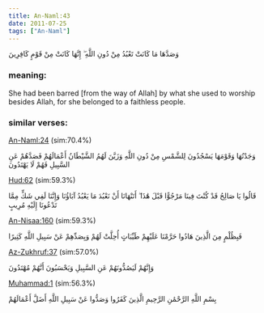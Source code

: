 ```yaml
---
title: An-Naml:43
date: 2011-07-25
tags: ["An-Naml"]
---
```

وَصَدَّهَا مَا كَانَتْ تَعْبُدُ مِنْ دُونِ اللَّهِ ۖ إِنَّهَا كَانَتْ مِنْ قَوْمٍ كَافِرِينَ
### meaning: 
She had been barred [from the way of Allah] by what she used to worship besides Allah, for she belonged to a faithless people.
### similar verses: 

[An-Naml:24](/27/24) (sim:70.4%)

وَجَدْتُهَا وَقَوْمَهَا يَسْجُدُونَ لِلشَّمْسِ مِنْ دُونِ اللَّهِ وَزَيَّنَ لَهُمُ الشَّيْطَانُ أَعْمَالَهُمْ فَصَدَّهُمْ عَنِ السَّبِيلِ فَهُمْ لَا يَهْتَدُونَ

[Hud:62](/11/62) (sim:59.3%)

قَالُوا يَا صَالِحُ قَدْ كُنْتَ فِينَا مَرْجُوًّا قَبْلَ هَٰذَا ۖ أَتَنْهَانَا أَنْ نَعْبُدَ مَا يَعْبُدُ آبَاؤُنَا وَإِنَّنَا لَفِي شَكٍّ مِمَّا تَدْعُونَا إِلَيْهِ مُرِيبٍ

[An-Nisaa:160](/4/160) (sim:59.3%)

فَبِظُلْمٍ مِنَ الَّذِينَ هَادُوا حَرَّمْنَا عَلَيْهِمْ طَيِّبَاتٍ أُحِلَّتْ لَهُمْ وَبِصَدِّهِمْ عَنْ سَبِيلِ اللَّهِ كَثِيرًا

[Az-Zukhruf:37](/43/37) (sim:57.0%)

وَإِنَّهُمْ لَيَصُدُّونَهُمْ عَنِ السَّبِيلِ وَيَحْسَبُونَ أَنَّهُمْ مُهْتَدُونَ

[Muhammad:1](/47/1) (sim:56.3%)

بِسْمِ اللَّهِ الرَّحْمَٰنِ الرَّحِيمِ الَّذِينَ كَفَرُوا وَصَدُّوا عَنْ سَبِيلِ اللَّهِ أَضَلَّ أَعْمَالَهُمْ
